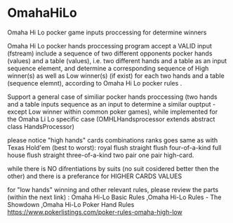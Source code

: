 # OmahaHiLo
Omaha Hi Lo pocker game inputs proccessing for determine winners


Omaha Hi Lo pocker hands proccessing program accept a VALID input (fstream) include a sequence of two different opponents pocker hands (values) and a table (values), i.e. two different hands and a table as an input sequence element,
and determine a corresponding sequence of High winner(s) as well as Low winner(s) (if exist) for each two hands and a table (sequence elemnt), according to Omaha Hi Lo pocker rules .

Support a general case of similiar pocker hands proccessing (two hands and a table inputs sequence as an input to determine a similar ouptput - except Low winner within common poker games),
while implemented for the Omaha Li Lo specific case (OMHLHandsprocessor extends abstract class HandsProcessor) 
   

please notice "high hands" cards combinations ranks goes same as with Texas Hold'em (best to worst): 
    royal flush
    straight flush
    four-of-a-kind
    full house
    flush
    straight
    three-of-a-kind
    two pair
    one pair
    high-card.

while there is NO difrentiations by suits (no suit cosidered better then the other) and there is a preferance for HIGHER CARDS VALUES 

for "low hands" winning and other relevant rules, 
please review the parts (within the next link) : Omaha Hi-Lo Basic Rules ,Omaha Hi-Lo Rules - The Showdown ,Omaha Hi-Lo Poker Hand Rules
https://www.pokerlistings.com/poker-rules-omaha-high-low
